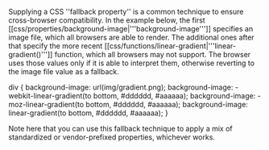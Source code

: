 Supplying a CSS ''fallback property'' is a common technique	to ensure
cross-browser compatibility. In	the example below, the first
[[css/properties/background-image|'''background-image''']] specifies an
image file, which all browsers are able	to render. The additional ones
after that specify the more recent
[[css/functions/linear-gradient|'''linear-gradient()''']] function,
which all browsers may not support.	The browser uses those values only if
it is able to interpret them,	otherwise reverting to the image file
value as a fallback.

 div {
     background-image: url(img/gradient.png);
     background-image: -webkit-linear-gradient(to bottom, #dddddd, #aaaaaa);
     background-image: -moz-linear-gradient(to bottom, #dddddd, #aaaaaa);
     background-image: linear-gradient(to bottom, #dddddd, #aaaaaa);
 }

Note here that you can use this fallback technique to apply	a mix of
standardized or vendor-prefixed properties, whichever works.
